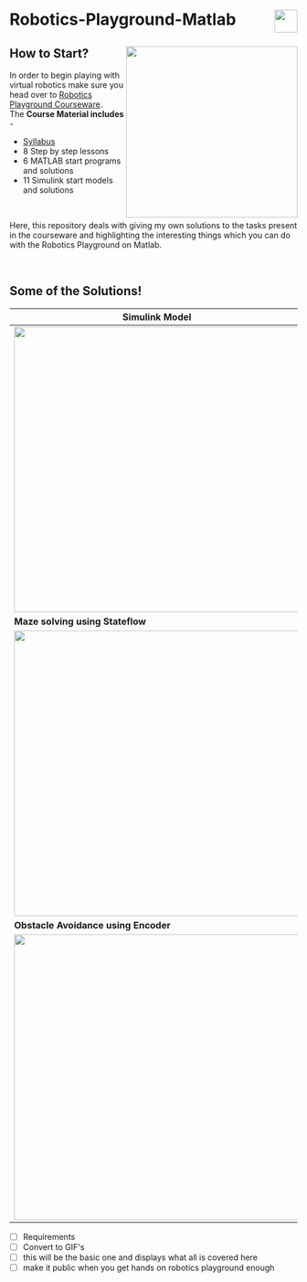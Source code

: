 <div>
  <img src="https://img.shields.io/badge/MATLAB-Basic-red" align="right" height=40/>
  <h1>Robotics-Playground-Matlab</h1>
</div>

<div>
  <img align=right width=300 src="https://in.mathworks.com/academia/courseware/robotics-playground/_jcr_content/mainParsys/column_0_copy_copy/2/columns_copy/1/image_0.adapt.1200.medium.png/1620309409409.png"/>
  <h2>How to Start?</h2>
  
  <p>In order to begin playing with virtual robotics make sure you head over to <a href="https://in.mathworks.com/academia/courseware/robotics-playground.html">Robotics Playground Courseware</a>.<br>The <b>Course Material includes</b> - </p>
  <ul>
    <li><a href="https://in.mathworks.com/content/dam/mathworks/mathworks-dot-com/academia/highschool/courseware/robotics-playground/syllabus.pdf">Syllabus</a></li>
    <li>8 Step by step lessons</li>
    <li>6 MATLAB start programs and solutions</li>
    <li>11 Simulink start models and solutions</li>
  </ul><br>
  <p>Here, this repository deals with giving my own solutions to the tasks present in the courseware and highlighting the interesting things which you can do with the Robotics Playground on Matlab.</p><br>
  
</div>
  <h2>Some of the Solutions!</h2>
  
  | <b>Simulink Model</b> | <b>Output Video</b> |
  |---|---|
  | <img align=center width=500 src="https://github.com/Swarzinium-369/Robotics-Playground-Matlab/blob/main/img-vid/wall-tracking.png"/>  | <img align=center width=500 src="https://github.com/Swarzinium-369/Robotics-Playground-Matlab/blob/main/img-vid/gif/1-wall%20tracking.gif"/> |
  | <b>Maze solving using Stateflow</b> | <b>3 ultrasonic sensors present</b> | 
  | <img align=center width=500 src="https://github.com/Swarzinium-369/Robotics-Playground-Matlab/blob/main/img-vid/Maze-robot-stateflow.png"/>  | <img align=center width=500 src="https://github.com/Swarzinium-369/Robotics-Playground-Matlab/blob/main/img-vid/gif/2-maze%20robot.gif"/> |
  | <b>Obstacle Avoidance using Encoder</b> |  | 
  | <img align=center width=500 src="https://github.com/Swarzinium-369/Robotics-Playground-Matlab/blob/main/img-vid/Autonomous%20nav%20via%20encoder.png"/>  | <img align=center width=500 src="https://github.com/Swarzinium-369/Robotics-Playground-Matlab/blob/main/img-vid/gif/3-autonomous%20nav.gif"/> |
  
  
  
<div>
  
</div>

- [ ] Requirements
- [ ] Convert to GIF's
- [ ] this will be the basic one and displays what all is covered here
- [ ] make it public when you get hands on robotics playground enough
